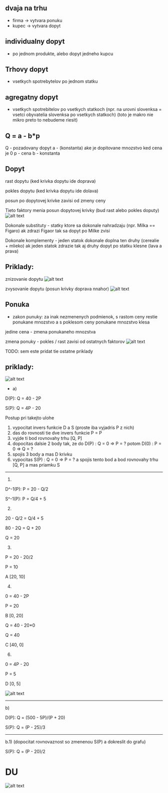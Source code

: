 ## dvaja na trhu 
- firma -> vytvara ponuku
- kupec -> vytvara dopyt

## individualny dopyt
- po jednom produkte, alebo dopyt jedneho kupcu

## Trhovy dopyt
- vsetkych spotrebytelov po jednom statku

## agregatny dopyt
- vsetkych spotrebitelov po vsetkych statkoch (npr. na urovni slovenksa = vsetci obyvatelia slovenksa po vsetkych statkoch) (toto je makro nie mikro preto to nebudeme riesit)


## Q = a - b*p
Q - pozadovany dopyt
a - (konstanta) ake je dopitovane mnozstvo ked cena je 0
p - cena
b - konstanta

## Dopyt
rast dopytu (ked krivka dopytu ide doprava)

pokles dopytu (ked krivka dopytu ide dolava)

posun po dopytovej krivke zavisi od zmeny ceny

Tieto faktory menia posun dopytovej krivky (bud rast alebo pokles doputy)
![alt text](images/image-31.png)


Dokonale substituty - statky ktore sa dokonale nahradzaju (npr. Milka == Figaro) ak zdrazi Figaor tak sa dopyt po Milke zvisi

Dokonale komplementy - jeden statok dokonale doplna ten druhy (cerealie + mlieko) ak jeden statok zdrazie tak aj druhy dopyt po statku klesne (lava a prava)

## Priklady:
znizovanie dopytu
![alt text](images/image-32.png)

zvysovanie dopytu (posun krivky doprava nnahor)
![alt text](images/image-33.png)


## Ponuka
- zakon punuky: za inak nezmenenych podmienok, s rastom ceny restie ponukane mnozstvo a s poklesom ceny ponukane mnozstvo klesa


jedine cena - zmena ponukaneho mnozstva


zmena ponuky - pokles / rast zavisi od ostatnych faktorov
![alt text](images/image-34.png)

TODO: sem este pridat tie ostatne priklady

## priklady:
![alt text](images/image-36.png)

- a)

D(P): Q = 40 - 2P

S(P): Q = 4P - 20

Postup pri takejto ulohe
1. vypocitat invers funkcie D a S (proste iba vyjadris P z nich)
2. das do rovnosti tie dve invers funkcie P = P 
3. vyjde ti bod rovnovahy trhu [Q, P]
4. dopocitas dalsie 2 body tak, ze do D(P) : Q = 0 => P = ?
potom D(0) : P = 0 => Q = ?   
5. spojis 3 body a mas D krivku
6. vypocitas S(P) : Q = 0 => P = ? a spojis tento bod a bod rovnovahy trhu [Q, P] a mas priamku S
---

1.

D^-1(P): P = 20 - Q/2

S^-1(P): P = Q/4 + 5

2. 

20 - Q/2 = Q/4 + 5

80 - 2Q = Q + 20

Q = 20

3.

P = 20 - 20/2

P = 10

A [20, 10]

4.

0 = 40 - 2P

P = 20

B [0, 20]

Q = 40 - 20*0

Q = 40

C [40, 0]

6.

0 = 4P - 20

P = 5

D [0, 5]

![alt text](images/image-38.png)

---
b)

D(P): Q = (500 - 5P)/(P + 20)

S(P): Q = (P - 25)/3

---
b.1) (dopocitat rovnovaznost so zmenenou S(P) a dokreslit do grafu)

S(P): Q = (P - 20)/2


# DU
![alt text](images/image-35.png)

